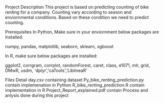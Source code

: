 Project Description
This project is based on predicting counting of bike renting for a company. Counting vary according to season and enviornmental conditions. Based on these condition we need to predict counting.

Prerequisites
In Python, Make sure in your enviornment below packages are installed.

numpy, pandas, matplotlib, seaborn, sklearn, xgboost

In R, make sure below packages are installed:

ggplot2, corrgram, corrplot, randomForest, caret, class, e1071, mlr, grid, DMwR, usdm, 'dplyr','caTools','LiblineaR'

Files Detail
day.csv containing dataset
Py_bike_renting_prediction.py contain implemenation in Python
R_bike_renting_prediction.R contain implementation in R
Project_Report_explained.pdf contain Process and anlysis done during this project
